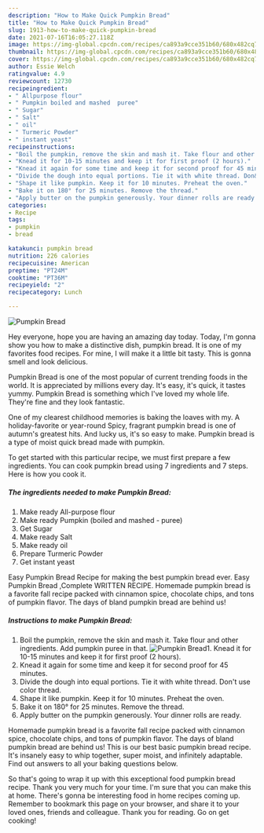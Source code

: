 ```yaml
---
description: "How to Make Quick Pumpkin Bread"
title: "How to Make Quick Pumpkin Bread"
slug: 1913-how-to-make-quick-pumpkin-bread
date: 2021-07-16T16:05:27.118Z
image: https://img-global.cpcdn.com/recipes/ca893a9cce351b60/680x482cq70/pumpkin-bread-recipe-main-photo.jpg
thumbnail: https://img-global.cpcdn.com/recipes/ca893a9cce351b60/680x482cq70/pumpkin-bread-recipe-main-photo.jpg
cover: https://img-global.cpcdn.com/recipes/ca893a9cce351b60/680x482cq70/pumpkin-bread-recipe-main-photo.jpg
author: Essie Welch
ratingvalue: 4.9
reviewcount: 12730
recipeingredient:
- " Allpurpose flour"
- " Pumpkin boiled and mashed  puree"
- " Sugar"
- " Salt"
- " oil"
- " Turmeric Powder"
- " instant yeast"
recipeinstructions:
- "Boil the pumpkin, remove the skin and mash it. Take flour and other ingredients. Add pumpkin puree in that."
- "Knead it for 10-15 minutes and keep it for first proof (2 hours)."
- "Knead it again for some time and keep it for second proof for 45 minutes."
- "Divide the dough into equal portions. Tie it with white thread. Don&#39;t use color thread."
- "Shape it like pumpkin. Keep it for 10 minutes. Preheat the oven."
- "Bake it on 180° for 25 minutes. Remove the thread."
- "Apply butter on the pumpkin generously. Your dinner rolls are ready."
categories:
- Recipe
tags:
- pumpkin
- bread

katakunci: pumpkin bread 
nutrition: 226 calories
recipecuisine: American
preptime: "PT24M"
cooktime: "PT36M"
recipeyield: "2"
recipecategory: Lunch

---
```



![Pumpkin Bread](https://img-global.cpcdn.com/recipes/ca893a9cce351b60/680x482cq70/pumpkin-bread-recipe-main-photo.jpg)

Hey everyone, hope you are having an amazing day today. Today, I'm gonna show you how to make a distinctive dish, pumpkin bread. It is one of my favorites food recipes. For mine, I will make it a little bit tasty. This is gonna smell and look delicious.

Pumpkin Bread is one of the most popular of current trending foods in the world. It is appreciated by millions every day. It's easy, it's quick, it tastes yummy. Pumpkin Bread is something which I've loved my whole life. They're fine and they look fantastic.

One of my clearest childhood memories is baking the loaves with my. A holiday-favorite or year-round Spicy, fragrant pumpkin bread is one of autumn&#39;s greatest hits. And lucky us, it&#39;s so easy to make. Pumpkin bread is a type of moist quick bread made with pumpkin.


To get started with this particular recipe, we must first prepare a few ingredients. You can cook pumpkin bread using 7 ingredients and 7 steps. Here is how you cook it.

<!--inarticleads1-->

##### The ingredients needed to make Pumpkin Bread:

1. Make ready  All-purpose flour
1. Make ready  Pumpkin (boiled and mashed - puree)
1. Get  Sugar
1. Make ready  Salt
1. Make ready  oil
1. Prepare  Turmeric Powder
1. Get  instant yeast


Easy Pumpkin Bread Recipe for making the best pumpkin bread ever. Easy Pumpkin Bread ,Complete WRITTEN RECIPE. Homemade pumpkin bread is a favorite fall recipe packed with cinnamon spice, chocolate chips, and tons of pumpkin flavor. The days of bland pumpkin bread are behind us! 

<!--inarticleads2-->

##### Instructions to make Pumpkin Bread:

1. Boil the pumpkin, remove the skin and mash it. Take flour and other ingredients. Add pumpkin puree in that.
<img src="https://img-global.cpcdn.com/steps/d753ed80cf3094cc/160x128cq70/pumpkin-bread-recipe-step-1-photo.jpg" alt="Pumpkin Bread">1. Knead it for 10-15 minutes and keep it for first proof (2 hours).
1. Knead it again for some time and keep it for second proof for 45 minutes.
1. Divide the dough into equal portions. Tie it with white thread. Don&#39;t use color thread.
1. Shape it like pumpkin. Keep it for 10 minutes. Preheat the oven.
1. Bake it on 180° for 25 minutes. Remove the thread.
1. Apply butter on the pumpkin generously. Your dinner rolls are ready.


Homemade pumpkin bread is a favorite fall recipe packed with cinnamon spice, chocolate chips, and tons of pumpkin flavor. The days of bland pumpkin bread are behind us! This is our best basic pumpkin bread recipe. It&#39;s insanely easy to whip together, super moist, and infinitely adaptable. Find out answers to all your baking questions below. 

So that's going to wrap it up with this exceptional food pumpkin bread recipe. Thank you very much for your time. I'm sure that you can make this at home. There's gonna be interesting food in home recipes coming up. Remember to bookmark this page on your browser, and share it to your loved ones, friends and colleague. Thank you for reading. Go on get cooking!
